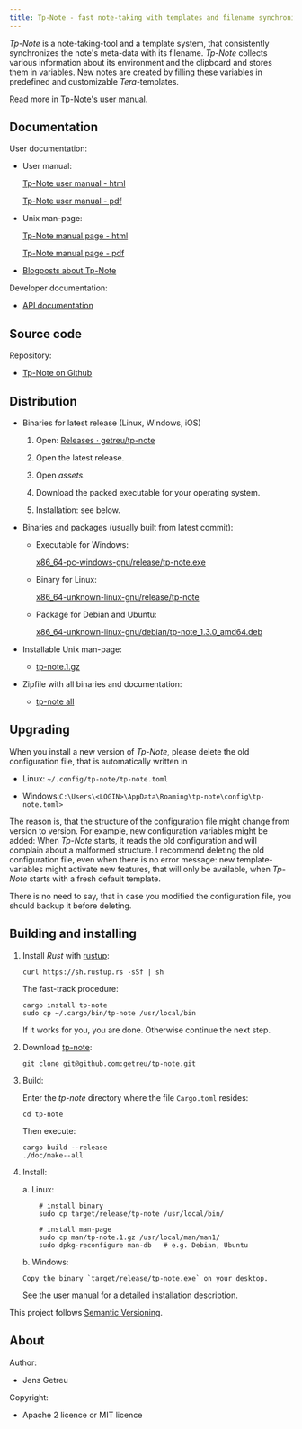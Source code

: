 ```yaml
---
title: Tp-Note - fast note-taking with templates and filename synchronization
---
```


_Tp-Note_ is a note-taking-tool and a template system, that consistently
synchronizes the note's meta-data with its filename. _Tp-Note_ collects
various information about its environment and the clipboard and stores them
in variables. New notes are created by filling these variables in predefined
and customizable _Tera_-templates.

Read more in [Tp-Note's user manual](https://blog.getreu.net/projects/tp-note/tp-note--manual.html).

## Documentation

User documentation:

* User manual:

  [Tp-Note user manual - html](https://blog.getreu.net/projects/tp-note/tp-note--manual.html)

  [Tp-Note user manual - pdf](https://blog.getreu.net/_downloads/tp-note--manual.pdf)

* Unix man-page:

  [Tp-Note manual page - html](https://blog.getreu.net/projects/tp-note/tp-note--manpage.html)

  [Tp-Note manual page - pdf](https://blog.getreu.net/_downloads/tp-note--manpage.pdf)

* [Blogposts about Tp-Note](https://blog.getreu.net/tags/tp-note/)

Developer documentation:

* [API documentation](https://blog.getreu.net/projects/tp-note/_downloads/doc/tp_note/)


## Source code

Repository:

* [Tp-Note on Github](https://github.com/getreu/tp-note)


## Distribution

* Binaries for latest release (Linux, Windows, iOS)

    1. Open: [Releases · getreu/tp-note](https://github.com/getreu/tp-note/releases)

    2. Open the latest release.

    3. Open *assets*.

    4. Download the packed executable for your operating system.

    5. Installation: see below.

* Binaries and packages (usually built from latest commit):

  - Executable for Windows:

    [x86_64-pc-windows-gnu/release/tp-note.exe](https://blog.getreu.net/projects/tp-note/_downloads/x86_64-pc-windows-gnu/release/tp-note.exe)

  - Binary for Linux:

    [x86_64-unknown-linux-gnu/release/tp-note](https://blog.getreu.net/projects/tp-note/_downloads/x86_64-unknown-linux-gnu/release/tp-note)
    <!--
    [x86_64-unknown-linux-musl/release/tp-note](https://blog.getreu.net/projects/tp-note/_downloads/x86_64-unknown-linux-musl/release/tp-note)
    -->
  - Package for Debian and Ubuntu:

    [x86_64-unknown-linux-gnu/debian/tp-note_1.3.0_amd64.deb](https://blog.getreu.net/projects/tp-note/_downloads/x86_64-unknown-linux-gnu/debian/tp-note_1.3.0_amd64.deb)

* Installable Unix man-page:

  - [tp-note.1.gz](https://blog.getreu.net/projects/tp-note/_downloads/tp-note.1.gz)

* Zipfile with all binaries and documentation:

  - [tp-note all](https://blog.getreu.net/_downloads/tp-note.zip)


## Upgrading

When you install a new version of _Tp-Note_, please delete the old configuration
file, that is automatically written in

* Linux: `~/.config/tp-note/tp-note.toml`

* Windows:`C:\Users\<LOGIN>\AppData\Roaming\tp-note\config\tp-note.toml>`

The reason is, that the structure of the configuration file might change from
version to version.  For example, new configuration variables might be added:
When _Tp-Note_ starts, it reads the old configuration and will complain about a
malformed structure. I recommend deleting the old configuration file, even when
there is no error message: new template-variables might activate new features,
that will only be available, when _Tp-Note_ starts with a fresh default
template.

There is no need to say, that in case you modified the configuration file,
you should backup it before deleting.


## Building and installing

1. Install *Rust* with [rustup](https://www.rustup.rs/):

       curl https://sh.rustup.rs -sSf | sh

   The fast-track procedure:

       cargo install tp-note
       sudo cp ~/.cargo/bin/tp-note /usr/local/bin

   If it works for you, you are done. Otherwise continue the next step.

2. Download [tp-note](#tp-note):

       git clone git@github.com:getreu/tp-note.git

3. Build:

   Enter the *tp-note* directory where the file `Cargo.toml`
   resides:

       cd tp-note


   Then execute:

       cargo build --release
       ./doc/make--all

4. Install:

   a.  Linux:

           # install binary
           sudo cp target/release/tp-note /usr/local/bin/

           # install man-page
           sudo cp man/tp-note.1.gz /usr/local/man/man1/
           sudo dpkg-reconfigure man-db   # e.g. Debian, Ubuntu

   b.  Windows:

       Copy the binary `target/release/tp-note.exe` on your desktop.

   See the user manual for a detailed installation description.

This project follows [Semantic Versioning](https://semver.org/).



## About

Author:

* Jens Getreu

Copyright:

* Apache 2 licence or MIT licence

<!--
Build status:

* ![status](https://travis-ci.org/getreu/tp-note.svg?branch=master)  
-->
